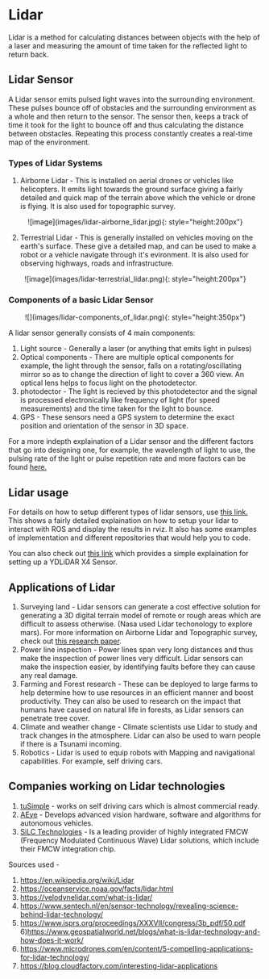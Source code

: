 # Lidar

Lidar is a method for calculating distances between objects with the help of a laser and measuring the amount of time taken for the reflected light to return back.

## Lidar Sensor

A Lidar sensor emits pulsed light waves into the surrounding environment. These pulses bounce off of    obstacles and the surrounding environment as a whole and then return to the sensor. The sensor then,   keeps a track of time it took for the light to bounce off and thus calculating the distance between   obstacles. Repeating this process constantly creates a real-time map of the environment.

### Types of Lidar Systems

1) Airborne Lidar - This is installed on aerial drones or vehicles like helicopters. It emits light towards the ground surface giving a fairly detailed and quick map of the terrain above which the vehicle or drone is flying. It is also used for topographic survey.

<center>![image](images/lidar-airborne_lidar.jpg){: style="height:200px"}</center>

2) Terrestrial Lidar - This is generally installed on vehicles moving on the earth's surface. These give a detailed map, and can be used to make a robot or a vehicle navigate through it's evironment. It is also used for observing highways, roads and infrastructure.

<center>![image](images/lidar-terrestrial_lidar.png){: style="height:200px"}</center>


### Components of a basic Lidar Sensor

<center>![](images/lidar-components_of_lidar.png){: style="height:350px"}</center>

A lidar sensor generally consists of 4 main components: 
1) Light source - Generally a laser (or anything that emits light in pulses)
2) Optical components - There are multiple optical components for example, the light through the sensor, falls on a rotating/oscillating mirror so as to change the direction of light to cover a 360 view. An optical lens helps to focus light on the photodetector.
3) photodector - The light is recieved by this photodetector and the signal is processed electronically like frequency of light (for speed measurements) and the time taken for the light to bounce.
4) GPS - These sensors need a GPS system to determine the exact position and orientation of the sensor in 3D space.

For a more indepth explaination of a Lidar sensor and the different factors that go into designing one, for example, the wavelength of light to use, the pulsing rate of the light or pulse repetition rate and more factors can be found [here.](https://www.newport.com/n/lidar)

## Lidar usage

For details on how to setup different types of lidar sensors, use [this link.](https://www.generationrobots.com/blog/en/lidar-integration-with-ros-quickstart-guide-and-projects-ideas) This shows a fairly detailed explaination on how to setup your lidar to interact with ROS and display the results in rviz. It also has some examples of implementation and different repositories that would help you to code.

You can also check out [this link](https://maker.pro/ros/tutorial/how-to-use-a-lidar-sensor-with-robot-operating-system-ros) which provides a simple explaination for setting up a YDLiDAR X4 Sensor.

## Applications of Lidar

1) Surveying land - Lidar sensors can generate a cost effective solution for generating a 3D digital terrain model of remote or rough areas which are difficult to assess otherwise. (Nasa used Lidar techonology to explore mars). For more information on Airborne Lidar and Topographic survey, check out [this research paper](https://www.isprs.org/proceedings/XXXVII/congress/3b_pdf/50.pdf).
2) Power line inspection - Power lines span very long distances and thus make the inspection of power lines very difficult. Lidar sensors can make the inspection easier, by identifying faults before they can cause any real damage.
3) Farming and Forest research - These can be deployed to large farms to help determine how to use resources in an efficient manner and boost productivity. They can also be used to research on the impact that humans have caused on natural life in forests, as Lidar sensors can penetrate tree cover.
4) Climate and weather change - Climate scientists use Lidar to study and track changes in the atmosphere. Lidar can also be used to warn people if there is a Tsunami incoming.
5) Robotics - Lidar is used to equip robots with Mapping and navigational capabilities. For example, self driving cars.

## Companies working on Lidar technologies

1) [tuSimple](https://www.tusimple.com/) - works on self driving cars which is almost commercial ready.
2) [AEye](https://www.aeye.ai/) - Develops advanced vision hardware, software and algorithms for autonomous vehicles.
3) [SiLC Technologies](https://www.silc.com/) - Is a leading provider of highly integrated FMCW (Frequency Modulated Continuous Wave) Lidar solutions, which include their FMCW integration chip.

Sources used - 
1) https://en.wikipedia.org/wiki/Lidar
2) https://oceanservice.noaa.gov/facts/lidar.html
3) https://velodynelidar.com/what-is-lidar/
4) https://www.sentech.nl/en/sensor-technology/revealing-science-behind-lidar-technology/
5) https://www.isprs.org/proceedings/XXXVII/congress/3b_pdf/50.pdf
6)https://www.geospatialworld.net/blogs/what-is-lidar-technology-and-how-does-it-work/
7) https://www.microdrones.com/en/content/5-compelling-applications-for-lidar-technology/
8) https://blog.cloudfactory.com/interesting-lidar-applications
